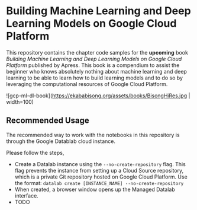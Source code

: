 Building Machine Learning and Deep Learning Models on Google Cloud Platform
============================================================================

This repository contains the chapter code samples for the **upcoming** book *Building Machine Learning and Deep Learning Models on Google Cloud Platform* published by Apress.  This book is a compendium to assist the beginner who knows absolutely nothing about machine learning and deep learning to be able to learn how to build learning models and to do so by leveraging the computational resources of Google Cloud Platform.

![gcp-ml-dl-book](https://ekababisong.org/assets/books/BisongHiRes.jpg | width=100)



## Recommended Usage
The recommended way to work with the notebooks in this repository is through the Google Datablab cloud instance.

Please follow the steps,
* Create a Datalab instance using the `--no-create-repository` flag. This flag prevents the instance from setting up a Cloud Source repository, which is a private Git repository hosted on Google Cloud Platform. Use the format:
`datalab create [INSTANCE_NAME] --no-create-repository`
* When created, a browser window opens up the Managed Datalab interface.    
* TODO
